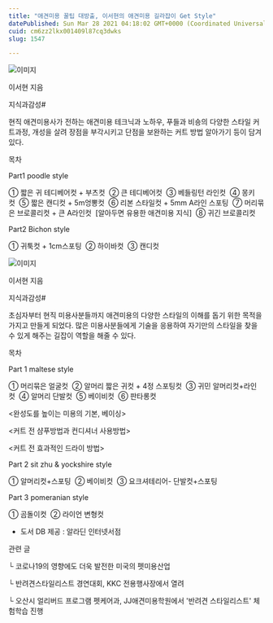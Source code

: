 ```yaml
---
title: "애견미용 꿀팁 대방출, 이서현의 애견미용 길라잡이 Get Style"
datePublished: Sun Mar 28 2021 04:18:02 GMT+0000 (Coordinated Universal Time)
cuid: cm6zz2lkx001409l87cq3dwks
slug: 1547

---
```



![이미지](https://cdn.hashnode.com/res/hashnode/image/upload/v1739247525457/f8fae75d-6966-4132-b3e0-62aa36dd52f9.jpeg)

이서현 지음

지식과감성#

현직 애견미용사가 전하는 애견미용 테크닉과 노하우, 푸들과 비숑의 다양한 스타일 커트과정, 개성을 살려 장점을 부각시키고 단점을 보완하는 커트 방법 알아가기 등이 담겨있다.

목차

Part1 poodle style

① 짧은 귀 테디베어컷 + 부츠컷  ② 큰 테디베어컷  ③ 베들링턴 라인컷  ④ 몽키컷  ⑤ 짧은 캔디컷 + 5m엉뽕컷  ⑥ 리본 스타일컷 + 5mm A라인 스포팅  ⑦ 머리묶은 브로콜리컷 + 큰 A라인컷  [알아두면 유용한 애견미용 지식]  ⑧ 귀긴 브로콜리컷

Part2 Bichon style

① 귀툭컷 + 1cm스포팅  ② 하이바컷  ③ 캔디컷

![이미지](https://cdn.hashnode.com/res/hashnode/image/upload/v1739247527091/e04f4497-d4af-4d21-a6ee-c25f6a209a5b.jpeg)

이서현 지음

지식과감성#

초심자부터 현직 미용사분들까지 애견미용의 다양한 스타일의 이해를 돕기 위한 목적을 가지고 만들게 되었다. 많은 미용사분들에게 기술을 응용하여 자기만의 스타일을 찾을 수 있게 해주는 길잡이 역할을 해줄 수 있다.

목차

Part 1 maltese style

① 머리묶은 얼굴컷  ② 알머리 짧은 귀컷 + 4정 스포팅컷  ③ 귀민 알머리컷+라인컷  ④ 알머리 단발컷  ⑤ 베이비컷  ⑥ 판타롱컷

<완성도를 높이는 미용의 기본, 베이싱>

<커트 전 샴푸방법과 컨디셔너 사용방법>

<커트 전 효과적인 드라이 방법>

Part 2 sit zhu & yockshire style

① 알머리컷+스포팅  ② 베이비컷  ③ 요크셔테리어- 단발컷+스포팅

Part 3 pomeranian style

① 곰돌이컷  ② 라이언 변형컷

- 도서 DB 제공 : 알라딘 인터넷서점

관련 글

└ 코로나19의 영향에도 더욱 발전한 미국의 펫미용산업

└ 반려견스타일리스트 경연대회, KKC 전용행사장에서 열려

└ 오산시 얼리버드 프로그램 펫케어과, JJ애견미용학원에서 '반려견 스타일리스트' 체험학습 진행